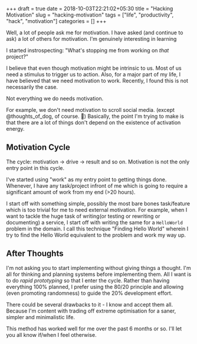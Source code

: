 +++ 
draft = true
date = 2018-10-03T22:21:02+05:30
title = "Hacking Motivation"
slug = "hacking-motivation" 
tags = ["life", "productivity", "hack", "motivation"]
categories = []
+++

Well, a lot of people ask me for motivation.
I have asked (and continue to ask) a lot of others for motivation.
I'm genuinely interesting in learning 

I started instrospecting: "What's stopping me from working on *that* project?"

I believe that even though motivation might be intrinsic to us.
Most of us need a stimulus to trigger us to action.
Also, for a major part of my life, I have believed that we need motivation to work. Recently, I found this is not necessarily the case.

Not everything we do needs motivation.

For example, we don't need motivation to scroll social media. (except @thoughts_of_dog, of course. :dog:)
Basically, the point I'm trying to make is that there are a lot of things don't depend on the existence of activation energy.

## Motivation Cycle
The cycle: motivation -> drive -> result and so on.
Motivation is not the only entry point in this cycle.

I've started using "work" as my entry point to getting things done.
Whenever, I have any task/project infront of me which is going to require a significant amount of work from my end (>20 hours).

I start off with something simple, possibly the most bare bones task/feature which is too trivial for me to need external motivation.
For example, when I want to tackle the huge task of writing(or testing or rewriting or documenting) a service, I start off with writing the same for a `HelloWorld` problem in the domain.
I call this technique "Finding Hello World" wherein I try to find the Hello World equivalent to the problem and work my way up.

## After Thoughts
I'm not asking you to start implementing without giving things a thought.
I'm all for thinking and planning systems before implementing them.
All I want is to do *rapid prototyping* so that I enter the cycle.
Rather than having everything 100% planned, I prefer using the 80/20 principle and allowing (even promoting randomness) to guide the 20% development effort.

There could be several drawbacks to it - I know and accept them all.
Because I'm content with trading off extreme optimisation for a saner, simpler and minimalistic life.

This method has worked well for me over the past 6 months or so.
I'll let you all know if/when I feel otherwise.
